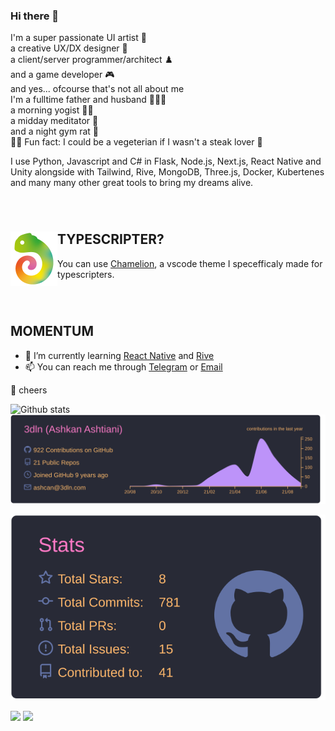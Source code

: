 ### Hi there 👋

<!--
**3dln/3dln** is a ✨ _special_ ✨ repository because its `README.md` (this file) appears on your GitHub profile.

Here are some ideas to get you started:

- 🔭 I’m currently working on ...
- 🌱 I’m currently learning ...
- 👯 I’m looking to collaborate on ...
- 🤔 I’m looking for help with ...
- 💬 Ask me about ...
- 📫 How to reach me: ...
- 😄 Pronouns: ...
- ⚡ Fun fact: ...
-->

I'm a super passionate UI artist :peacock:<br /> a creative UX/DX designer :carousel_horse:<br />a client/server programmer/architect :chess_pawn:<br />
and a game developer :video_game: <br />
and yes... ofcourse that's not all about me<br />
I'm a fulltime father and husband :family_man_woman_boy:<br />
a morning yogist :lotus_position_man:<br />
a midday meditator :pray:<br />
and a night gym rat :muscle: <br />
🐱‍🐉 Fun fact: I could be a vegeterian if I wasn't a steak lover :cut_of_meat:

I use Python, Javascript and C# in Flask, Node.js, Next.js, React Native and Unity alongside with Tailwind, Rive, MongoDB, Three.js, Docker, Kubertenes and many many other great tools to bring my dreams alive.

<br />

# 


<img align="left" width="75" height="87" src="chameleon-logo.png" alt="Chameleon VSCode theme">

## TYPESCRIPTER?

You can use [Chamelion](https://marketplace.visualstudio.com/items?itemName=3dln.chameleon&ssr=false#overview), a vscode theme I specefficaly made for typescripters.

<br />


#

## MOMENTUM

- 🌱 I’m currently learning [React Native](https://reactnative.dev/) and [Rive](https://rive.app)
- 📫 You can reach me through [Telegram](https://t.me/ashcan) or [Email](mailto:ashkan.ashtiani@gmail.com)

🍻 cheers

![Github stats](https://github-readme-stats.vercel.app/api?username=3dln&count_private=true&show_icons=true&theme=dracula)
![](https://raw.githubusercontent.com/3dln/3dln/main/profile-summary-card-output/dracula/0-profile-details.svg)

![](https://raw.githubusercontent.com/3dln/3dln/main/profile-summary-card-output/dracula/3-stats.svg)

![](https://komarev.com/ghpvc/?username=3dlnx&color=blueviolet&style=flat-square)
![](https://hit.yhype.me/github/profile?user_id=2812711)